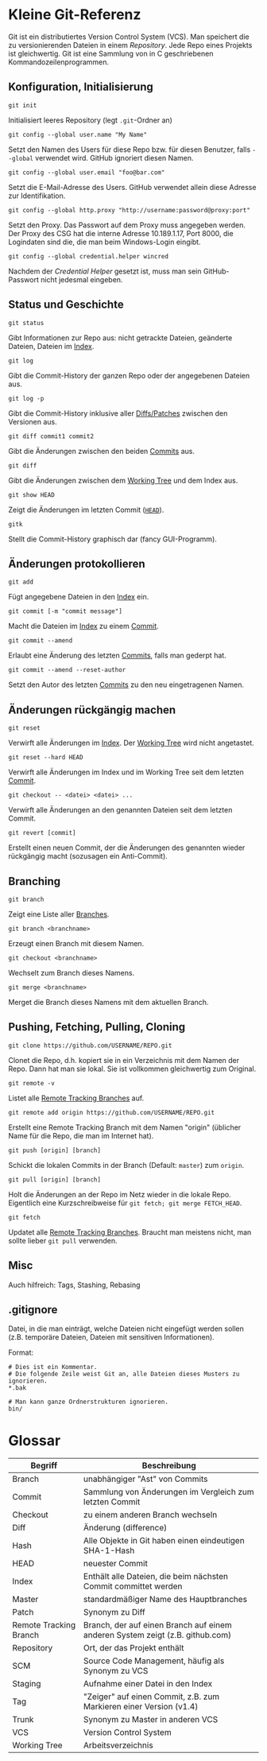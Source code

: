 Kleine Git-Referenz
===================

Git ist ein distributiertes Version Control System (VCS). Man speichert die zu
versionierenden Dateien in einem *Repository*. Jede Repo eines Projekts ist
gleichwertig. Git ist eine Sammlung von in C geschriebenen Kommandozeilenprogrammen. 

Konfiguration, Initialisierung
------------------------------

	git init

Initialisiert leeres Repository (legt `.git`-Ordner an)

	git config --global user.name "My Name"

Setzt den Namen des Users für diese Repo bzw. für diesen Benutzer, falls `--global`
verwendet wird. GitHub ignoriert diesen Namen.

	git config --global user.email "foo@bar.com"

Setzt die E-Mail-Adresse des Users. GitHub verwendet allein diese Adresse zur Identifikation.

	git config --global http.proxy "http://username:password@proxy:port"

Setzt den Proxy. Das Passwort auf dem Proxy muss angegeben werden.
Der Proxy des CSG hat die interne Adresse 10.189.1.17, Port 8000,
die Logindaten sind die, die man beim Windows-Login eingibt.

	git config --global credential.helper wincred

Nachdem der *Credential Helper* gesetzt ist, muss man sein GitHub-Passwort nicht
jedesmal eingeben.

Status und Geschichte
---------------------

	git status

Gibt Informationen zur Repo aus: nicht getrackte Dateien, geänderte Dateien,
Dateien im [Index](#glossar).

	git log

Gibt die Commit-History der ganzen Repo oder der angegebenen Dateien aus.

	git log -p

Gibt die Commit-History inklusive aller [Diffs/Patches](#glossar) zwischen den Versionen aus.

	git diff commit1 commit2

Gibt die Änderungen zwischen den beiden [Commits](#glossar) aus.

	git diff

Gibt die Änderungen zwischen dem [Working Tree](#glossar) und dem Index aus.

	git show HEAD

Zeigt die Änderungen im letzten Commit ([`HEAD`](#glossar)).

	gitk

Stellt die Commit-History graphisch dar (fancy GUI-Programm).

Änderungen protokollieren
-------------------------

	git add

Fügt angegebene Dateien in den [Index](#glossar) ein.

	git commit [-m "commit message"]

Macht die Dateien im [Index](#glossar) zu einem [Commit](#glossar).

	git commit --amend

Erlaubt eine Änderung des letzten [Commits](#glossar), falls man gederpt hat.

	git commit --amend --reset-author

Setzt den Autor des letzten [Commits](#glossar) zu den neu eingetragenen Namen.

Änderungen rückgängig machen
----------------------------

	git reset

Verwirft alle Änderungen im [Index](#glossar). Der [Working Tree](#glossar) wird nicht angetastet.

	git reset --hard HEAD

Verwirft alle Änderungen im Index und im Working Tree seit dem letzten [Commit](#glossar).

	git checkout -- <datei> <datei> ...

Verwirft alle Änderungen an den genannten Dateien seit dem letzten Commit.

	git revert [commit]

Erstellt einen neuen Commit, der die Änderungen des genannten wieder rückgängig macht
(sozusagen ein Anti-Commit).

Branching
---------

	git branch

Zeigt eine Liste aller [Branches](#glossar).

	git branch <branchname>

Erzeugt einen Branch mit diesem Namen.

	git checkout <branchname>

Wechselt zum Branch dieses Namens.

	git merge <branchname>

Merget die Branch dieses Namens mit dem aktuellen Branch.

Pushing, Fetching, Pulling, Cloning
-----------------------------------

	git clone https://github.com/USERNAME/REPO.git

Clonet die Repo, d.h. kopiert sie in ein Verzeichnis mit dem Namen der Repo.
Dann hat man sie lokal. Sie ist vollkommen gleichwertig zum Original.

	git remote -v

Listet alle [Remote Tracking Branches](#glossar) auf.

	git remote add origin https://github.com/USERNAME/REPO.git

Erstellt eine Remote Tracking Branch mit dem Namen "origin" (üblicher Name
für die Repo, die man im Internet hat).

	git push [origin] [branch]

Schickt die lokalen Commits in der Branch (Default: `master`) zum `origin`.

	git pull [origin] [branch]

Holt die Änderungen an der Repo im Netz wieder in die lokale Repo.
Eigentlich eine Kurzschreibweise für `git fetch; git merge FETCH_HEAD`.

	git fetch

Updatet alle [Remote Tracking Branches](#glossar). Braucht man meistens nicht,
man sollte lieber `git pull` verwenden.

Misc
----

Auch hilfreich: Tags, Stashing, Rebasing

.gitignore
----------

Datei, in die man einträgt, welche Dateien nicht eingefügt werden sollen
(z.B. temporäre Dateien, Dateien mit sensitiven Informationen).

Format:

	# Dies ist ein Kommentar.
	# Die folgende Zeile weist Git an, alle Dateien dieses Musters zu ignorieren.
	*.bak

	# Man kann ganze Ordnerstrukturen ignorieren.
	bin/


Glossar
=======

Begriff                 | Beschreibung
------------------------|----------------------------------------------------------------------------------
Branch                  | unabhängiger "Ast" von Commits
Commit                  | Sammlung von Änderungen im Vergleich zum letzten Commit
Checkout                | zu einem anderen Branch wechseln
Diff                    | Änderung (difference)
Hash                    | Alle Objekte in Git haben einen eindeutigen SHA-1-Hash
HEAD                    | neuester Commit
Index                   | Enthält alle Dateien, die beim nächsten Commit committet werden
Master                  | standardmäßiger Name des Hauptbranches
Patch                   | Synonym zu Diff
Remote Tracking Branch  | Branch, der auf einen Branch auf einem anderen System zeigt (z.B. github.com)
Repository              | Ort, der das Projekt enthält
SCM                     | Source Code Management, häufig als Synonym zu VCS
Staging                 | Aufnahme einer Datei in den Index
Tag                     | "Zeiger" auf einen Commit, z.B. zum Markieren einer Version (v1.4)
Trunk                   | Synonym zu Master in anderen VCS
VCS                     | Version Control System
Working Tree            | Arbeitsverzeichnis
